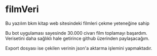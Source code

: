 # filmVeri
Bu yazılım bkm kitap web sitesindeki filmleri çekme yeteneğine sahip

Bu bot uygulaması sayesinde 30.000 civarı film toplamayı başardım. Verisetini daha sağlıklı hale getirince github üzerinden paylaşacağım.

Export dosyası ise çekilen verinin json'a aktarma işlemini yapmaktadır.
